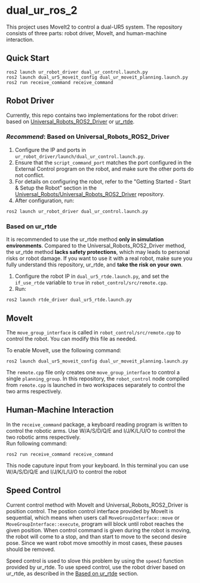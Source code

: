 # dual_ur_ros_2

This project uses MoveIt2 to control a dual-UR5 system. The repository consists of three parts: robot driver, MoveIt, and human-machine interaction.

## Quick Start
```
ros2 launch ur_robot_driver dual_ur_control.launch.py
ros2 launch dual_ur5_moveit_config dual_ur_moveit_planning.launch.py
ros2 run receive_command receive_command
```
## Robot Driver

Currently, this repo contains two implementations for the robot driver: based on [Universal_Robots_ROS2_Driver](https://github.com/UniversalRobots/Universal_Robots_ROS2_Driver) or [ur_rtde](https://sdurobotics.gitlab.io/ur_rtde/).

### *Recommend*: Based on Universal_Robots_ROS2_Driver

1. Configure the IP and ports in `ur_robot_driver/launch/dual_ur_control.launch.py`.
2. Ensure that the `script_command_port` matches the port configured in the External Control program on the robot, and make sure the other ports do not conflict.
3. For details on configuring the robot, refer to the "Getting Started - Start & Setup the Robot" section in the [Universal_Robots/Universal_Robots_ROS2_Driver](https://github.com/UniversalRobots/Universal_Robots_ROS2_Driver) repository.
4. After configuration, run:
```
ros2 launch ur_robot_driver dual_ur_control.launch.py
```
### Based on ur_rtde

It is recommended to use the ur_rtde method **only in simulation environments**. Compared to the Universal_Robots_ROS2_Driver method, the ur_rtde method **lacks safety protections**, which may leads to personal risks or robot damage. If you want to use it with a real robot, make sure you fully understand this repository, ur_rtde, and **take the risk on your own**.

1. Configure the robot IP in `dual_ur5_rtde.launch.py`, and set the `if_use_rtde` variable to `true` in `robot_control/src/remote.cpp`.
2. Run:
```
ros2 launch rtde_driver dual_ur5_rtde.launch.py
```
## MoveIt

The `move_group_interface` is called in `robot_control/src/remote.cpp` to control the robot. You can modify this file as needed.

To enable MoveIt, use the following command:
```
ros2 launch dual_ur5_moveit_config dual_ur_moveit_planning.launch.py
```
The `remote.cpp` file only creates one `move_group_interface` to control a single `planning_group`. In this repository, the `robot_control` node compiled from `remote.cpp` is launched in two workspaces separately to control the two arms respectively.

## Human-Machine Interaction

In the `receive_command` package, a keyboard reading program is written to control the robotic arms. Use W/A/S/D/Q/E and I/J/K/L/U/O to control the two robotic arms respectively.  
Run following command:
```
ros2 run receive_command receive_command
```
This node caputure input from your keyboard. In this terminal you can use W/A/S/D/Q/E and I/J/K/L/U/O to control the robot

## Speed Control

Current control method with MoveIt and Universal_Robots_ROS2_Driver is position control. The postion control interface provided by MoveIt is sequential, which means when users call ``MoveGroupInterface::move`` or ``MoveGroupInterface::execute``, program will block until robot reaches the given position. When control command is given during the robot is moving, the robot will come to a stop, and than start to move to the second desire pose. Since we want robot move smoothly in most cases, these pauses should be removed.

Speed control is used to slove this problem by using the ``speedJ`` function provided by ur_rtde. To use speed control, use the robot driver based on ur_rtde, as described in the [Based on ur_rtde](https://github.com/catmulti7/dual_ur_ros_2?tab=readme-ov-file#based-on-ur_rtde) section.
